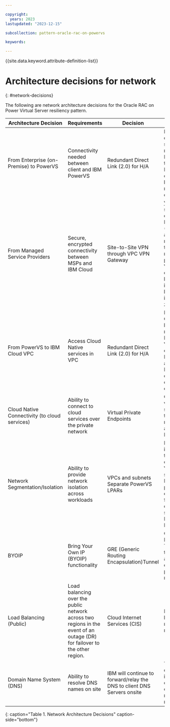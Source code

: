```yaml
---

copyright:
  years: 2023
lastupdated: "2023-12-15"

subcollection: pattern-oracle-rac-on-powervs

keywords:

---
```


{{site.data.keyword.attribute-definition-list}}

# Architecture decisions for network
{: #network-decisions}

The following are network architecture decisions for the Oracle RAC on Power Virtual Server resiliency pattern.

|**Architecture Decision**                                   | **Requirements**                                                                                                           | **Decision**                                                      | **Rationale**                                                                                                                                                                                                                                                   |
|-----------------------------------------------|----------------------------------------------------------------------------------------------------------------------------|-------------------------------------------------------------------------|-----------------------------------------------------------------------------------------------------------------------------------------------------------------------------------------------------------------------------------------------------------------------------|
| From Enterprise (on-Premise) to PowerVS       | Connectivity needed between client and IBM PowerVS                                                                         | Redundant Direct Link (2.0) for H/A                                     | Preferred depending on security requirements. Lower cost than DL Dedicated and offers various bandwidth and metering options                                                                                                                                        |
| From Managed Service Providers                | Secure, encrypted connectivity between MSPs and IBM Cloud                                                                  | Site-to-Site VPN through VPC VPN Gateway                                | [VPN Gateway](https://cloud.ibm.com/docs/vpc?topic=vpc-using-vpn) - securely connect Virtual Private Cloud (VPC) to another private network (site-to-site) for management purposes. A VPN gateway consists of two back-end instances for high availability in the same zone |
| From PowerVS to IBM Cloud VPC                 | Access Cloud Native services in VPC                                                                                        | Redundant Direct Link (2.0) for H/A                                     | DL and Transit Gateway(TGW), both are required for PowerVS to VPC network connectivity. DL is included as part of the PowerVS offering for this connectivity only                                                                                                                            |
| Cloud Native Connectivity (to cloud services) | Ability to connect to cloud services over the private network                                                              | Virtual Private Endpoints                                               | Communicate with IBM Cloud services over the private network using a Virtual Private Endpoint (VPE)                                                                                                                                                                         |
| Network Segmentation/Isolation                | Ability to provide network isolation across workloads                                                                      | VPCs and subnets Separate PowerVS LPARs                                 | Native VPC isolation through the use of separate VPCs and subnets in PowerVS for prod, non-prod environments for separation of workload /  separation of PowerVS LPARs                                                                                                      |
| BYOIP                                         | Bring Your Own IP (BYOIP) functionality                                                                                    | GRE (Generic Routing Encapsulation)Tunnel                               | Connecting the PowerVS to TGW for routes to be advertised to enable on-premise user routing                                                                                                                                                                                 |
|  Load Balancing (Public)                      | Load balancing over the public network across two regions in the event of an outage (DR) for failover to the other region. | Cloud Internet Services (CIS)                                           | Public load balancing for resiliency needs.                                                                                                                                                                                                                                 |
| Domain Name System (DNS)                      | Ability to resolve DNS names on site                                                                                       | IBM will continue to forward/relay the DNS to client DNS Servers onsite | This is the default option in the absence of a specific customer requirement to manage DNS                                                                                                                                                                                  |
{: caption="Table 1. Network Architecture Decisions" caption-side="bottom"}
